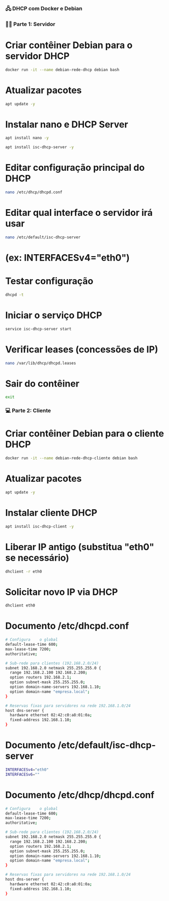 ### 🖧 DHCP com Docker e Debian

### 👨‍💻 Parte 1: Servidor

# Criar contêiner Debian para o servidor DHCP
```bash
docker run -it --name debian-rede-dhcp debian bash
```

# Atualizar pacotes
```bash
apt update -y
```

# Instalar nano e DHCP Server
```bash
apt install nano -y
```
```bash
apt install isc-dhcp-server -y
```

# Editar configuração principal do DHCP
```bash
nano /etc/dhcp/dhcpd.conf
```

# Editar qual interface o servidor irá usar
```bash
nano /etc/default/isc-dhcp-server
```
# (ex: INTERFACESv4="eth0")

# Testar configuração
```bash
dhcpd -t
```

# Iniciar o serviço DHCP
```bash
service isc-dhcp-server start
```

# Verificar leases (concessões de IP)
```bash
nano /var/lib/dhcp/dhcpd.leases
```

# Sair do contêiner
```bash
exit
```

### 💻 Parte 2: Cliente

# Criar contêiner Debian para o cliente DHCP
```bash
docker run -it --name debian-rede-dhcp-cliente debian bash
```

# Atualizar pacotes
```bash
apt update -y
```

# Instalar cliente DHCP
```bash
apt install isc-dhcp-client -y
```

# Liberar IP antigo (substitua "eth0" se necessário)
```bash
dhclient -r eth0
```

# Solicitar novo IP via DHCP
```bash
dhclient eth0
```

# Documento /etc/dhcpd.conf

```bash
# Configura    o global
default-lease-time 600;
max-lease-time 7200;
authoritative;

# Sub-rede para clientes (192.168.2.0/24)
subnet 192.168.2.0 netmask 255.255.255.0 {
  range 192.168.2.100 192.168.2.200;
  option routers 192.168.2.1;
  option subnet-mask 255.255.255.0;
  option domain-name-servers 192.168.1.10;
  option domain-name "empresa.local";
}

# Reservas fixas para servidores na rede 192.168.1.0/24
host dns-server {
  hardware ethernet 02:42:c0:a8:01:0a;
  fixed-address 192.168.1.10;
}
```

# Documento /etc/default/isc-dhcp-server

```bash
INTERFACESv4="eth0"
INTERFACESv6=""
```

# Documento /etc/dhcp/dhcpd.conf

```bash
# Configura    o global
default-lease-time 600;
max-lease-time 7200;
authoritative;

# Sub-rede para clientes (192.168.2.0/24)
subnet 192.168.2.0 netmask 255.255.255.0 {
  range 192.168.2.100 192.168.2.200;
  option routers 192.168.2.1;
  option subnet-mask 255.255.255.0;
  option domain-name-servers 192.168.1.10;
  option domain-name "empresa.local";
}

# Reservas fixas para servidores na rede 192.168.1.0/24
host dns-server {
  hardware ethernet 02:42:c0:a8:01:0a;
  fixed-address 192.168.1.10;
}
```
